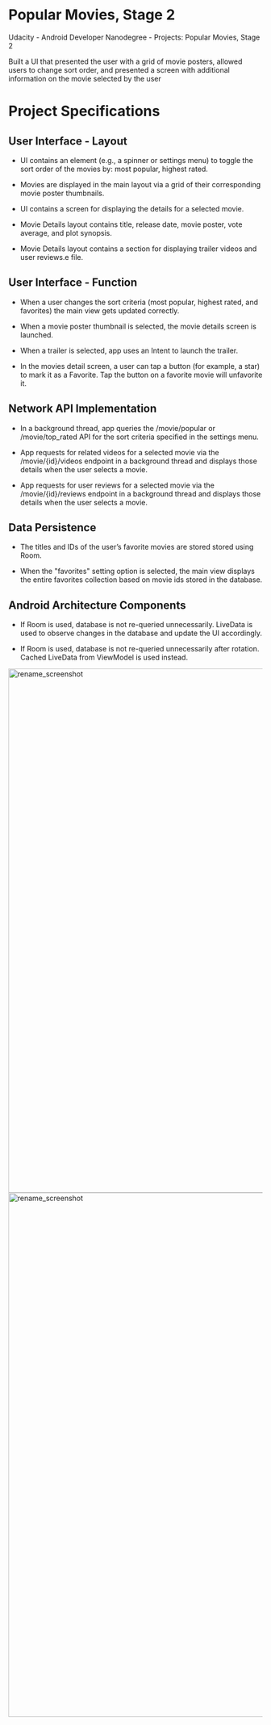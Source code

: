 # Popular Movies, Stage 2

Udacity - Android Developer Nanodegree - Projects: Popular Movies, Stage 2

Built a UI that presented the user with a grid of movie posters, allowed users to change sort order, and presented a screen with additional information on the movie selected by the user

# Project Specifications
## User Interface - Layout 

- UI contains an element (e.g., a spinner or settings menu) to toggle the sort order of the movies by: most popular, highest rated.

- Movies are displayed in the main layout via a grid of their corresponding movie poster thumbnails.

- UI contains a screen for displaying the details for a selected movie.

- Movie Details layout contains title, release date, movie poster, vote average, and plot synopsis.

- Movie Details layout contains a section for displaying trailer videos and user reviews.e file.
## User Interface - Function

- When a user changes the sort criteria (most popular, highest rated, and favorites) the main view gets updated correctly.

- When a movie poster thumbnail is selected, the movie details screen is launched.

- When a trailer is selected, app uses an Intent to launch the trailer.

- In the movies detail screen, a user can tap a button (for example, a star) to mark it as a Favorite. Tap the button on a favorite movie will unfavorite it.

## Network API Implementation

- In a background thread, app queries the /movie/popular or /movie/top_rated API for the sort criteria specified in the settings menu.

- App requests for related videos for a selected movie via the /movie/{id}/videos endpoint in a background thread and displays those details when the user selects a movie.

- App requests for user reviews for a selected movie via the /movie/{id}/reviews endpoint in a background thread and displays those details when the user selects a movie.

## Data Persistence
- The titles and IDs of the user’s favorite movies are stored stored using Room.

- When the "favorites" setting option is selected, the main view displays the entire favorites collection based on movie ids stored in the database.

## Android Architecture Components

- If Room is used, database is not re-queried unnecessarily. LiveData is used to observe changes in the database and update the UI accordingly.

- If Room is used, database is not re-queried unnecessarily after rotation. Cached LiveData from ViewModel is used instead.

<img width="1039" alt="rename_screenshot" src="https://user-images.githubusercontent.com/18093541/63129466-956cc580-bf85-11e9-92d8-b028dd483fa5.png">

<img width="1039" alt="rename_screenshot" src="https://raw.githubusercontent.com/aencg/.github/master/Sin%20t%C3%ADtulo.jpg">
 
